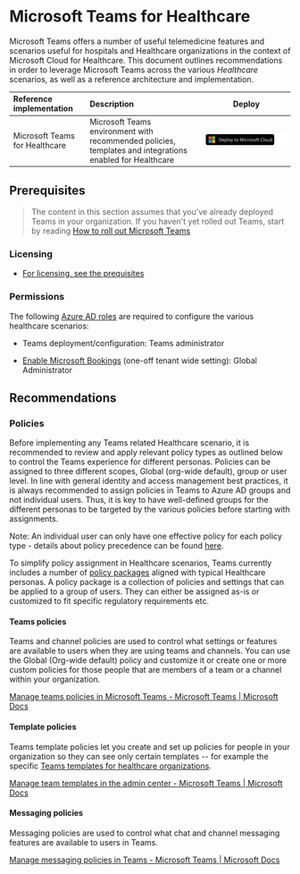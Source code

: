 # Microsoft Teams for Healthcare

Microsoft Teams offers a number of useful telemedicine features and scenarios useful for hospitals and Healthcare organizations in the context of Microsoft Cloud for Healthcare.
This document outlines recommendations in order to leverage Microsoft Teams across the various *Healthcare* scenarios, as well as a reference architecture and implementation.

| Reference implementation | Description | Deploy |
|:----------------------|:------------|--------|
| Microsoft Teams for Healthcare | Microsoft Teams environment with recommended policies, templates and integrations enabled for Healthcare|[![Deploy To Microsoft Cloud](../../../docs/deploytomicrosoftcloud.svg)]()


## Prerequisites

> The content in this section assumes that you've already deployed Teams in your organization. If you haven't yet rolled out Teams, start by reading [How to roll out Microsoft Teams](https://docs.microsoft.com/en-us/microsoftteams/deploy-overview)
### Licensing
- [For licensing, see the prequisites](../prereqs.md)

### Permissions

The following [Azure AD roles](https://docs.microsoft.com/en-us/azure/active-directory/roles/permissions-reference) are required to configure the various healthcare scenarios:

-   Teams deployment/configuration: Teams administrator

-   [Enable Microsoft Bookings](https://docs.microsoft.com/en-us/microsoft-365/bookings/turn-bookings-on-or-off?view=o365-worldwide) (one-off tenant wide setting): Global Administrator

## Recommendations
### Policies

Before implementing any Teams related Healthcare scenario, it is recommended to review and apply relevant policy types as outlined below to control the Teams experience for different personas. Policies can be assigned to three different scopes, Global (org-wide default), group or user level. In line with general identity and access management best practices, it is always recommended to assign policies in Teams to Azure AD groups and not individual users. Thus, it is key to have well-defined groups for the different personas to be targeted by the various policies before starting with assignments.

Note: An individual user can only have one effective policy for each policy type - details about policy precedence can be found [here](https://docs.microsoft.com/en-us/microsoftteams/assign-policies#which-policy-takes-precedence).

To simplify policy assignment in Healthcare scenarios, Teams currently includes a number of [policy packages](https://docs.microsoft.com/en-us/microsoftteams/policy-packages-healthcare) aligned with typical Healthcare personas. A policy package is a collection of policies and settings that can be applied to a group of users. They can either be assigned as-is or customized to fit specific regulatory requirements etc.

#### Teams policies

Teams and channel policies are used to control what settings or features are available to users when they are using teams and channels. You can use the Global (Org-wide default) policy and customize it or create one or more custom policies for those people that are members of a team or a channel within your organization.

[Manage teams policies in Microsoft Teams - Microsoft Teams \| Microsoft Docs](https://docs.microsoft.com/en-US/microsoftteams/teams-policies?WT.mc_id=TeamsAdminCenterCSH)

#### Template policies

Teams template policies let you create and set up policies for people in your organization so they can see only certain templates -- for example the specific [Teams templates for healthcare organizations](https://docs.microsoft.com/en-us/microsoftteams/expand-teams-across-your-org/healthcare/teams-in-hc#teams-templates-for-healthcare-organizations).

[Manage team templates in the admin center - Microsoft Teams \| Microsoft Docs](https://docs.microsoft.com/en-us/microsoftteams/templates-policies)

#### Messaging policies

Messaging policies are used to control what chat and channel messaging features are available to users in Teams.

[Manage messaging policies in Teams - Microsoft Teams \| Microsoft Docs](https://docs.microsoft.com/en-US/microsoftteams/messaging-policies-in-teams?WT.mc_id=TeamsAdminCenterCSH)